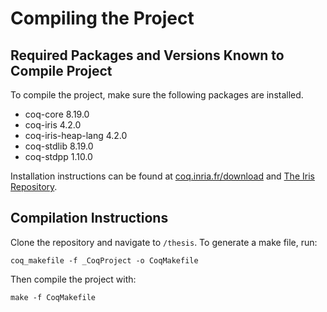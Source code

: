 # Compiling the Project

## Required Packages and Versions Known to Compile Project

To compile the project, make sure the following packages are installed.

- coq-core              8.19.0
- coq-iris              4.2.0
- coq-iris-heap-lang    4.2.0
- coq-stdlib            8.19.0
- coq-stdpp             1.10.0

Installation instructions can be found at [coq.inria.fr/download](https://coq.inria.fr/download) and [The Iris Repository](https://gitlab.mpi-sws.org/iris/iris/blob/master/README.md).

## Compilation Instructions

Clone the repository and navigate to `/thesis`. To generate a make file, run:

	coq_makefile -f _CoqProject -o CoqMakefile

Then compile the project with:

	make -f CoqMakefile
